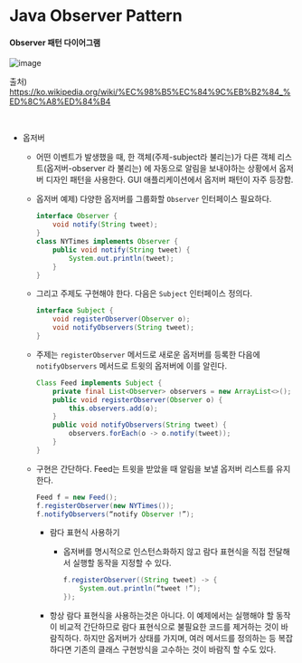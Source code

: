 # Java Observer Pattern

#### Observer 패턴 다이어그램
![image](https://user-images.githubusercontent.com/77953474/171556989-1fe423fd-afd6-4d56-8562-c37a7395871c.png)

출처) https://ko.wikipedia.org/wiki/%EC%98%B5%EC%84%9C%EB%B2%84_%ED%8C%A8%ED%84%B4

</br>

- 옵저버
	- 어떤 이벤트가 발생했을 때, 한 객체(주제-subject라 불리는)가 다른 객체 리스트(옵저버-observer 라 불리는) 에 
	  자동으로 알림을 보내야하는 상황에서 옵저버 디자인 패턴을 사용한다. GUI 애플리케이션에서 옵저버 패턴이 자주 등장함.
	  
	- 옵저버 예제) 다양한 옵저버를 그룹화할 ```Observer``` 인터페이스 필요하다. 
		```java
		interface Observer {
			void notify(String tweet);
		}
		class NYTimes implements Observer {
			public void notify(String tweet) {
				System.out.println(tweet);
			}
		}
		```
	
	- 그리고 주제도 구현해야 한다. 다음은 ```Subject``` 인터페이스 정의다.
		```java
		interface Subject {
			void registerObserver(Observer o);
			void notifyObservers(String tweet);
		}
		```
	
	- 주제는 ```registerObserver``` 메서드로 새로운 옵저버를 등록한 다음에 ```notifyObservers``` 메서드로 트윗의 옵저버에 이를 알린다.
		```java
		Class Feed implements Subject {
			private final List<Observer> observers = new ArrayList<>();
			public void registerObserver(Observer o) {
				this.observers.add(o);
			}
			public void notifyObservers(String tweet) {
				observers.forEach(o -> o.notify(tweet));
			}
		}
		```
	
	- 구현은 간단하다. Feed는 트윗을 받았을 때 알림을 보낼 옵저버 리스트를 유지한다.
		```java
		Feed f = new Feed();
		f.registerObserver(new NYTimes());
		f.notifyObservers(“notify Observer !”);
		```
	
		- 람다 표현식 사용하기
			- 옵저버를 명시적으로 인스턴스화하지 않고 람다 표현식을 직접 전달해서 실행할 동작을 지정할 수 있다. 
				```java
				f.registerObserver((String tweet) -> {
					System.out.println(“tweet !”);	
				});
				```
				
		- 항상 람다 표현식을 사용하는것은 아니다. 이 예제에서는 실행해야 할 동작이 비교적 간단하므로 람다 표현식으로 불필요한 코드를 제거하는 것이 바람직하다. 
			하지만 옵저버가 상태를 가지며, 여러 메서드를 정의하는 등 복잡하다면 기존의 클래스 구현방식을 고수하는 것이 바람직 할 수도 있다.
